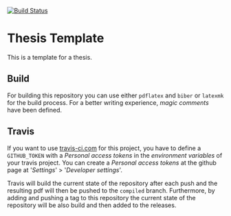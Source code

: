 [![Build Status](https://travis-ci.com/JensMetzner/Thesis-Template.svg?branch=master)](https://travis-ci.com/JensMetzner/Thesis-Template)

# Thesis Template
This is a template for a thesis.

## Build
For building this repository you can use either `pdflatex` and `biber` or `latexmk` for the build process. For a better writing experience, _magic comments_ have been defined.

## Travis
If you want to use [travis-ci.com](travis) for this project, you have to define a `GITHUB_TOKEN` with a _Personal access tokens_ in the _environment variables_ of your travis project. You can create a _Personal access tokens_ at the github page at '_Settings_' > '_Developer settings_'.

Travis will build the current state of the repository after each push and the resulting pdf will then be pushed to the `compiled` branch.
Furthermore, by adding and pushing a tag to this repository the current state of the repository will be also build and then added to the releases.
